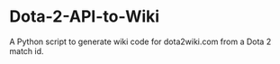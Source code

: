 Dota-2-API-to-Wiki
==================

A Python script to generate wiki code for dota2wiki.com from a Dota 2 match id.
